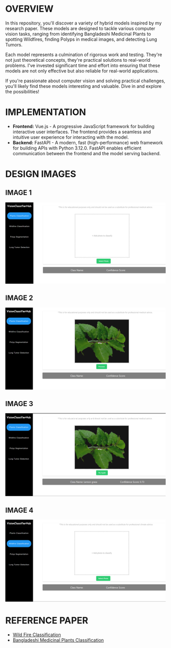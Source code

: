 # OVERVIEW
In this repository, you'll discover a variety of hybrid models inspired by my research paper. These models are designed to tackle various computer vision tasks, ranging from identifying Bangladeshi Medicinal Plants to spotting Wildfires, finding Polyps in medical images, and detecting Lung Tumors.

Each model represents a culmination of rigorous work and testing. They're not just theoretical concepts, they're practical solutions to real-world problems. I've invested significant time and effort into ensuring that these models are not only effective but also reliable for real-world applications.

If you're passionate about computer vision and solving practical challenges, you'll likely find these models interesting and valuable. Dive in and explore the possibilities!

# IMPLEMENTATION
* **Frontend:** Vue.js - A progressive JavaScript framework for building interactive user interfaces. The frontend provides a seamless and intuitive user experience for interacting with the model.
* **Backend:**  FastAPI - A modern, fast (high-performance) web framework for building APIs with Python 3.12.0. FastAPI enables efficient communication between the frontend and the model serving backend.

# DESIGN IMAGES 
## IMAGE 1
![OpenAI Logo](1_1.png)
## IMAGE 2
![OpenAI Logo](1_2.png)
## IMAGE 3 
![OpenAI Logo](1_3.png)
## IMAGE 4 
![OpenAI Logo](2_2.png)

# REFERENCE PAPER
* [Wild Fire Classification](https://www.mdpi.com/1999-4907/14/10/2080/pdf?version=1697593987)
* [Bangladeshi Medicinal Plants Classification](https://ieeexplore.ieee.org/abstract/document/10441138)



